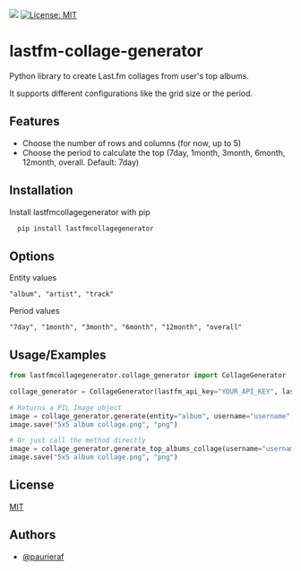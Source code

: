![](https://img.shields.io/pypi/dm/lastfmcollagegenerator?)
[![License: MIT](https://img.shields.io/badge/License-MIT-yellow.svg)](https://opensource.org/licenses/MIT)

# lastfm-collage-generator

Python library to create Last.fm collages from user's top albums. 

It supports different configurations like the grid size or the period.


## Features

- Choose the number of rows and columns (for now, up to 5)
- Choose the period to calculate the top (7day, 1month, 3month, 6month, 12month, overall. Default: 7day)
  
## Installation

Install lastfmcollagegenerator with pip

```bash
  pip install lastfmcollagegenerator
```

## Options

Entity values
```
"album", "artist", "track"
```
Period values
```
"7day", "1month", "3month", "6month", "12month", "overall"
```


## Usage/Examples

```python
from lastfmcollagegenerator.collage_generator import CollageGenerator

collage_generator = CollageGenerator(lastfm_api_key="YOUR_API_KEY", lastfm_api_secret="YOUR_API_SECRET")

# Returns a PIL Image object
image = collage_generator.generate(entity="album", username="username", cols=5, rows=5, period="7day")
image.save("5x5 album collage.png", "png")

# Or just call the method directly
image = collage_generator.generate_top_albums_collage(username="username", cols=5, rows=5, period="7day")
image.save("5x5 album collage.png", "png")
```

  
## License

[MIT](https://choosealicense.com/licenses/mit/)

  
## Authors

- [@paurieraf](https://www.github.com/paurieraf)

